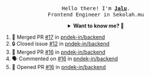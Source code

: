 <p align="center">
  <br />
  <samp>
    Hello there! I'm
    <b
      ><a
        rel="nofollow noopener noreferrer"
        target="_blank"
        href="https://jaluwibowo.id"
        >Jalu</a
      ></b
    >. <br />Frontend Engineer in Sekolah.mu<br />
  </samp>
</p>

<details align="center">
  <summary>
    <b>Want to know me? 🤔</b>
  </summary>
  <samp>
  <b><h2 style="color:#228B22"> 👇 L E T ' S &nbsp; G O 👇 </h2></b>

  <div style="display: flex; align-items: center;">
    <img src="https://raw.githubusercontent.com/jarooda/jarooda/main/assets/line-md--linkedin.svg" alt="linkedin logo">
    <a
      rel="nofollow noopener noreferrer"
      target="_blank"
      href="https://www.linkedin.com/in/jaluwibowoaji/">
      Jalu Wibowo Aji
    </a>
  </div>

  <div style="display: flex; align-items: center;">
    <img src="https://raw.githubusercontent.com/jarooda/jarooda/main/assets/line-md--twitter-x-alt.svg" alt="x logo">
    <a
      rel="nofollow noopener noreferrer"
      target="_blank"
      href="https://x.com/jaluwibowoaji">
      @jaluwibowo
    </a>
  </div>

  <div style="display: flex; align-items: center;">
    <img src="https://raw.githubusercontent.com/jarooda/jarooda/main/assets/line-md--email.svg" alt="email logo">
    <a
      rel="nofollow noopener noreferrer"
      target="_blank"
      href="https://www.jaluwibowo.id/#contactme">
      me@jaluwibowo.id
    </a>
  </div>
  </samp>
</details>

<!--START_SECTION:activity-->
1. 🎉 Merged PR [#17](https://github.com/pndek-in/backend/pull/17) in [pndek-in/backend](https://github.com/pndek-in/backend)
2. 🔒 Closed issue [#12](https://github.com/pndek-in/backend/issues/12) in [pndek-in/backend](https://github.com/pndek-in/backend)
3. 🎉 Merged PR [#16](https://github.com/pndek-in/backend/pull/16) in [pndek-in/backend](https://github.com/pndek-in/backend)
4. 🗣 Commented on [#16](https://github.com/pndek-in/backend/pull/16#issuecomment-2344051093) in [pndek-in/backend](https://github.com/pndek-in/backend)
5. 💪 Opened PR [#16](https://github.com/pndek-in/backend/pull/16) in [pndek-in/backend](https://github.com/pndek-in/backend)
<!--END_SECTION:activity-->
